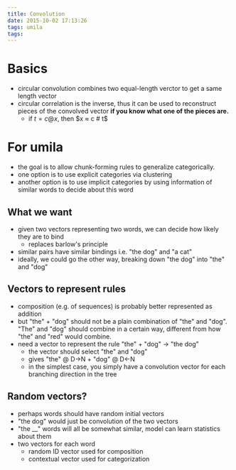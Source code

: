 ```yaml
---
title: Convolution
date: 2015-10-02 17:13:26
tags: umila
tags:
---
```


# Basics
- circular convolution combines two equal-length verctor to get a same length vector
- circular correlation is the inverse, thus it can be used to reconstruct pieces of the convolved vector __if you know what one of the pieces are.__
    + if $t = c @ x$, then $x ≈ c # t$ 

# For umila
- the goal is to allow chunk-forming rules to generalize categorically.
- one option is to use explicit categories via clustering
- another option is to use implicit categories by using information of similar words to decide about this word

## What we want
- given two vectors representing two words, we can decide how likely they are to bind
    - replaces barlow's principle
- similar pairs have similar bindings i.e. "the dog" and "a cat"
- ideally, we could go the other way, breaking down "the dog" into "the" and "dog"


## Vectors to represent rules
- composition (e.g. of sequences) is probably better represented as addition
- but "the" + "dog" should not be a plain combination of "the" and "dog". "The" and "dog" should combine in a certain way, different from how "the" and "red" would combine.
- need a vector to represent the rule "the" + "dog" -> "the dog"
    - the vector should select "the" and "dog"
    - gives "the" @ D->N + "dog" @ D<-N
    - in the simplest case, you simply have a convolution vector for each branching direction in the tree

## Random vectors?
- perhaps words should have random initial vectors
- "the dog" would just be convolution of the two vectors
- "the __" words will all be somewhat similar, model can learn statistics about them
- two vectors for each word
    + random ID vector used for composition
    + contextual vector used for categorization
